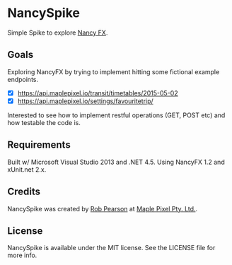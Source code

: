 # NancySpike
Simple Spike to explore [Nancy FX](https://github.com/NancyFX/).

## Goals

Exploring NancyFX by trying to implement hitting some fictional example endpoints.

- [x] https://api.maplepixel.io/transit/timetables/2015-05-02
- [x] https://api.maplepixel.io/settings/favouritetrip/

Interested to see how to implement restful operations (GET, POST etc) and how testable the code is.

## Requirements

Built w/ Microsoft Visual Studio 2013 and .NET 4.5.  Using NancyFX 1.2 and xUnit.net 2.x.

## Credits

NancySpike was created by [Rob Pearson](http://twitter.com/robpearson) at [Maple Pixel Pty. Ltd.](http://maplepixel.com.au).

## License

NancySpike is available under the MIT license. See the LICENSE file for more info.
